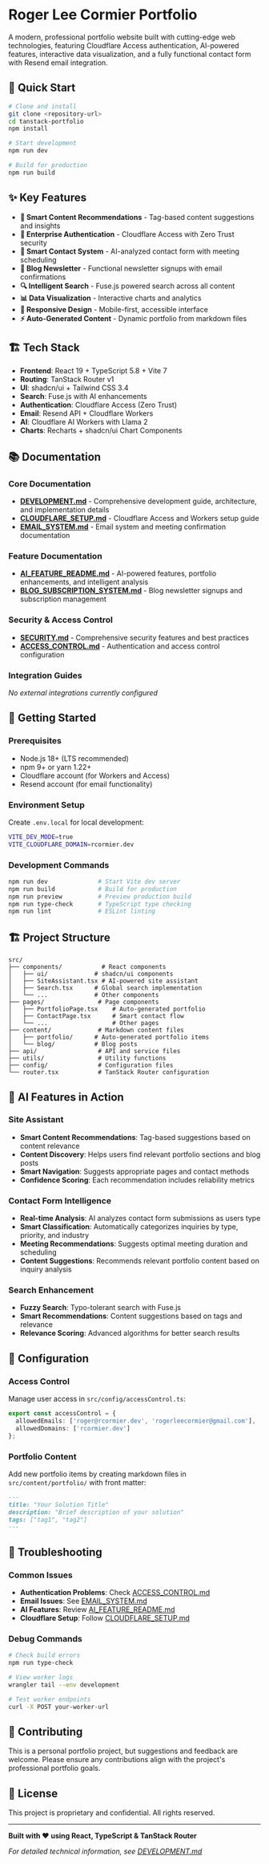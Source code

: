 # Roger Lee Cormier Portfolio

A modern, professional portfolio website built with cutting-edge web technologies, featuring Cloudflare Access authentication, AI-powered features, interactive data visualization, and a fully functional contact form with Resend email integration.

## 🚀 Quick Start

```bash
# Clone and install
git clone <repository-url>
cd tanstack-portfolio
npm install

# Start development
npm run dev

# Build for production
npm run build
```

## ✨ Key Features

- **🤖 Smart Content Recommendations** - Tag-based content suggestions and insights
- **🔐 Enterprise Authentication** - Cloudflare Access with Zero Trust security
- **📧 Smart Contact System** - AI-analyzed contact form with meeting scheduling
- **📧 Blog Newsletter** - Functional newsletter signups with email confirmations
- **🔍 Intelligent Search** - Fuse.js powered search across all content
- **📊 Data Visualization** - Interactive charts and analytics
- **📱 Responsive Design** - Mobile-first, accessible interface
- **⚡ Auto-Generated Content** - Dynamic portfolio from markdown files

## 🏗️ Tech Stack

- **Frontend**: React 19 + TypeScript 5.8 + Vite 7
- **Routing**: TanStack Router v1
- **UI**: shadcn/ui + Tailwind CSS 3.4
- **Search**: Fuse.js with AI enhancements
- **Authentication**: Cloudflare Access (Zero Trust)
- **Email**: Resend API + Cloudflare Workers
- **AI**: Cloudflare AI Workers with Llama 2
- **Charts**: Recharts + shadcn/ui Chart Components

## 📚 Documentation

### **Core Documentation**
- **[DEVELOPMENT.md](./DEVELOPMENT.md)** - Comprehensive development guide, architecture, and implementation details
- **[CLOUDFLARE_SETUP.md](./CLOUDFLARE_SETUP.md)** - Cloudflare Access and Workers setup guide
- **[EMAIL_SYSTEM.md](./EMAIL_SYSTEM.md)** - Email system and meeting confirmation documentation

### **Feature Documentation**
- **[AI_FEATURE_README.md](./AI_FEATURE_README.md)** - AI-powered features, portfolio enhancements, and intelligent analysis
- **[BLOG_SUBSCRIPTION_SYSTEM.md](./BLOG_SUBSCRIPTION_SYSTEM.md)** - Blog newsletter signups and subscription management

### **Security & Access Control**
- **[SECURITY.md](./SECURITY.md)** - Comprehensive security features and best practices
- **[ACCESS_CONTROL.md](./ACCESS_CONTROL.md)** - Authentication and access control configuration

### **Integration Guides**
*No external integrations currently configured*

## 🚀 Getting Started

### **Prerequisites**
- Node.js 18+ (LTS recommended)
- npm 9+ or yarn 1.22+
- Cloudflare account (for Workers and Access)
- Resend account (for email functionality)

### **Environment Setup**
Create `.env.local` for local development:
```bash
VITE_DEV_MODE=true
VITE_CLOUDFLARE_DOMAIN=rcormier.dev
```

### **Development Commands**
```bash
npm run dev              # Start Vite dev server
npm run build            # Build for production
npm run preview          # Preview production build
npm run type-check       # TypeScript type checking
npm run lint             # ESLint linting
```

## 🏗️ Project Structure

```
src/
├── components/           # React components
│   ├── ui/             # shadcn/ui components
│   ├── SiteAssistant.tsx # AI-powered site assistant
│   ├── Search.tsx      # Global search implementation
│   └── ...             # Other components
├── pages/               # Page components
│   ├── PortfolioPage.tsx    # Auto-generated portfolio
│   ├── ContactPage.tsx      # Smart contact flow
│   └── ...                  # Other pages
├── content/             # Markdown content files
│   ├── portfolio/      # Auto-generated portfolio items
│   └── blog/           # Blog posts
├── api/                 # API and service files
├── utils/               # Utility functions
├── config/              # Configuration files
└── router.tsx           # TanStack Router configuration
```

## 🌟 AI Features in Action

### **Site Assistant**
- **Smart Content Recommendations**: Tag-based suggestions based on content relevance
- **Content Discovery**: Helps users find relevant portfolio sections and blog posts
- **Smart Navigation**: Suggests appropriate pages and contact methods
- **Confidence Scoring**: Each recommendation includes reliability metrics

### **Contact Form Intelligence**
- **Real-time Analysis**: AI analyzes contact form submissions as users type
- **Smart Classification**: Automatically categorizes inquiries by type, priority, and industry
- **Meeting Recommendations**: Suggests optimal meeting duration and scheduling
- **Content Suggestions**: Recommends relevant portfolio content based on inquiry analysis

### **Search Enhancement**
- **Fuzzy Search**: Typo-tolerant search with Fuse.js
- **Smart Recommendations**: Content suggestions based on tags and relevance
- **Relevance Scoring**: Advanced algorithms for better search results

## 🔧 Configuration

### **Access Control**
Manage user access in `src/config/accessControl.ts`:
```typescript
export const accessControl = {
  allowedEmails: ['roger@rcormier.dev', 'rogerleecormier@gmail.com'],
  allowedDomains: ['rcormier.dev']
};
```

### **Portfolio Content**
Add new portfolio items by creating markdown files in `src/content/portfolio/` with front matter:
```markdown
---
title: "Your Solution Title"
description: "Brief description of your solution"
tags: ["tag1", "tag2"]
---
```

## 🚨 Troubleshooting

### **Common Issues**
- **Authentication Problems**: Check [ACCESS_CONTROL.md](./ACCESS_CONTROL.md)
- **Email Issues**: See [EMAIL_SYSTEM.md](./EMAIL_SYSTEM.md)
- **AI Features**: Review [AI_FEATURE_README.md](./AI_FEATURE_README.md)
- **Cloudflare Setup**: Follow [CLOUDFLARE_SETUP.md](./CLOUDFLARE_SETUP.md)

### **Debug Commands**
```bash
# Check build errors
npm run type-check

# View worker logs
wrangler tail --env development

# Test worker endpoints
curl -X POST your-worker-url
```

## 🤝 Contributing

This is a personal portfolio project, but suggestions and feedback are welcome. Please ensure any contributions align with the project's professional portfolio goals.

## 📄 License

This project is proprietary and confidential. All rights reserved.

---

**Built with ❤️ using React, TypeScript & TanStack Router**

*For detailed technical information, see [DEVELOPMENT.md](./DEVELOPMENT.md)*

